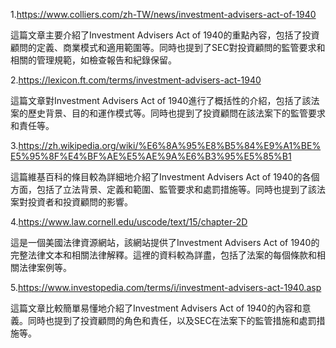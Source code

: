 

1.https://www.colliers.com/zh-TW/news/investment-advisers-act-of-1940

這篇文章主要介紹了Investment Advisers Act of 1940的重點內容，包括了投資顧問的定義、商業模式和適用範圍等。同時也提到了SEC對投資顧問的監管要求和相關的管理規範，如檢查報告和紀錄保留。

2.https://lexicon.ft.com/terms/investment-advisers-act-1940

這篇文章對Investment Advisers Act of 1940進行了概括性的介紹，包括了該法案的歷史背景、目的和運作模式等。同時也提到了投資顧問在該法案下的監管要求和責任等。

3.https://zh.wikipedia.org/wiki/%E6%8A%95%E8%B5%84%E9%A1%BE%E5%95%8F%E4%BF%AE%E5%AE%9A%E6%B3%95%E5%85%B1

這篇維基百科的條目較為詳細地介紹了Investment Advisers Act of 1940的各個方面，包括了立法背景、定義和範圍、監管要求和處罰措施等。同時也提到了該法案對投資者和投資顧問的影響。

4.https://www.law.cornell.edu/uscode/text/15/chapter-2D

這是一個美國法律資源網站，該網站提供了Investment Advisers Act of 1940的完整法律文本和相關法律解釋。這裡的資料較為詳盡，包括了法案的每個條款和相關法律案例等。

5.https://www.investopedia.com/terms/i/investment-advisers-act-1940.asp

這篇文章比較簡單易懂地介紹了Investment Advisers Act of 1940的內容和意義。同時也提到了投資顧問的角色和責任，以及SEC在法案下的監管措施和處罰措施等。